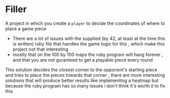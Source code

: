 # Filler
A project in which you create a `player` to decide the coordinates of where to place a game piece
* There are a lot of issues with the supplied (by 42, at least at the time this is written) ruby file that handles the game logic for this , which make this project not that interesting
* mostly that on the 100 by 100 maps the ruby program will hang forever , and that you are not guranteed to get a playable piece every round
 
This solution decides the closest corner to the opponent's starting piece and tries to place the pieces towards that corner ,
there are more interesting solutions that will produce better results like implementing a heatmap but because the ruby program has so many issues i don't think it's worth it to fix this
